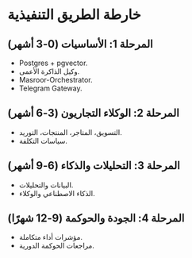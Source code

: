 # خارطة الطريق التنفيذية

## المرحلة 1: الأساسيات (0-3 أشهر)
- Postgres + pgvector.
- وكيل الذاكرة الأعمى.
- Masroor-Orchestrator.
- Telegram Gateway.

## المرحلة 2: الوكلاء التجاريون (3-6 أشهر)
- التسويق، المتاجر، المنتجات، التوريد.
- سياسات التكلفة.

## المرحلة 3: التحليلات والذكاء (6-9 أشهر)
- البيانات والتحليلات.
- الذكاء الاصطناعي والوكلاء.

## المرحلة 4: الجودة والحوكمة (9-12 شهرًا)
- مؤشرات أداء متكاملة.
- مراجعات الحوكمة الدورية.

